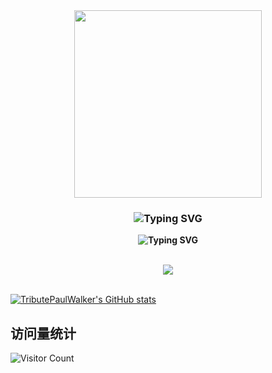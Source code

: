 <div align="center">
<img src="https://rishavanand.github.io/static/images/greetings.gif" align="center" style="height:300px;" />
</div>

### **<div align="center"><img src="https://readme-typing-svg.demolab.com?font=Fira+Code&pause=1000&width=435&lines=%E6%88%91%E6%98%AF+Jard1n%2C+%E6%AC%A2%E8%BF%8E%E6%9D%A5%E5%88%B0%E6%88%91%E7%9A%84GitHub" alt="Typing SVG" /></div>**

**<div align="center"><img src="https://readme-typing-svg.demolab.com?font=Fira+Code&pause=1000&width=435&lines=I'm+Jard1n.+Welcome+to+my+GitHub!" alt="Typing SVG" /></div>**

<br/>


<div align="center"><img src="https://cdn.jsdelivr.net/gh/Jard1n/Jard1n/contribution-snake/github-contribution-grid-snake.svg" />
</div>

<br/>

[![TributePaulWalker's GitHub stats](https://github-readme-stats.vercel.app/api?username=Jard1n&show_icons=true&count_private=true&theme=vue)](https://github.com/Jard1n)

## 访问量统计

![Visitor Count](https://profile-counter.glitch.me/Jard1n/count.svg)

